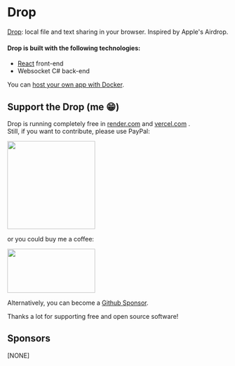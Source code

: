 # Drop

[Drop](https://drop.andresousa.pt): local file and text sharing in your browser. Inspired by Apple's Airdrop.

#### Drop is built with the following technologies:

-   [React](https://react.dev/) front-end
-   Websocket C# back-end

You can [host your own app with Docker](/docs/dev.md).

## Support the Drop (me 😁)

Drop is running completely free in [render.com](https://render.com) and [vercel.com](https://vercel.com) . <br>
Still, if you want to contribute, please use PayPal:

[<img width="200" src="https://viatesting.files.wordpress.com/2020/03/paypal-donate-button.png?w=640">](https://paypal.me/andresousadotpt)

or you could buy me a coffee:

[<img width="200" height="100" src="https://i.imgur.com/C9LpxJW.png">](https://www.buymeacoffee.com/andresousadotpt)

Alternatively, you can become a [Github Sponsor](https://github.com/sponsors/andresousadotpt).

Thanks a lot for supporting free and open source software!

## Sponsors

[NONE]
